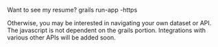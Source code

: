 Want to see my resume? grails run-app -https

Otherwise, you may be interested in navigating your own dataset or API.
The javascript is not dependent on the grails portion.
Integrations with various other APIs will be added soon.


